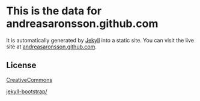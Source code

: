 # This is the data for andreasaronsson.github.com

It is automatically generated by [Jekyll](http://github.com/mojombo/jekyll) into
a static site. You can visit the live site
at [andreasaronsson.github.com](https://andreasaronsson.github.com).

## License

[CreativeCommons](http://creativecommons.org/licenses/by-nc-sa/3.0/legalcode)

[jekyll-bootstrap/](https://github.com/plusjade/jekyll-bootstrap/)

